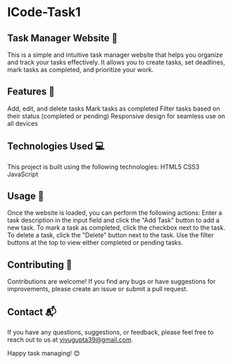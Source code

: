 # ICode-Task1
## Task Manager Website 📝
This is a simple and intuitive task manager website that helps you organize and track your tasks effectively. It allows you to create tasks, set deadlines, mark tasks as completed, and prioritize your work.

## Features 🚀
Add, edit, and delete tasks
Mark tasks as completed
Filter tasks based on their status (completed or pending)
Responsive design for seamless use on all devices

## Technologies Used 💻
This project is built using the following technologies:
HTML5
CSS3
JavaScript

## Usage 🎯
Once the website is loaded, you can perform the following actions:
Enter a task description in the input field and click the "Add Task" button to add a new task.
To mark a task as completed, click the checkbox next to the task.
To delete a task, click the "Delete" button next to the task.
Use the filter buttons at the top to view either completed or pending tasks.

## Contributing 🤝
Contributions are welcome! If you find any bugs or have suggestions for improvements, please create an issue or submit a pull request.

## Contact 📬
If you have any questions, suggestions, or feedback, please feel free to reach out to us at vivugupta39@gmail.com.

Happy task managing! 😊

